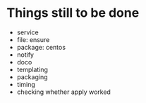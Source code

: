 # Things still to be done

* service
* file: ensure
* package: centos
* notify
* doco
* templating
* packaging
* timing
* checking whether apply worked
